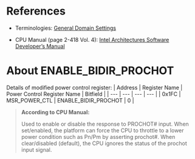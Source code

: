 # References
- Terminologies: [General Domain Settings](
 https://coderbag.com/product/quickcpu/features/intel/general-domain-settings)

- CPU Manual (page 2-418 Vol. 4): [Intel Architectures Software Developer’s Manual](https://cdrdv2.intel.com/v1/dl/getContent/671200)

# About ENABLE_BIDIR_PROCHOT
Details of modified power control register:
| Address | Register Name | Power Control Register Name | Bitfield |
| --- | --- | --- | --- |
| 0x1FC | MSR_POWER_CTL | ENABLE_BIDIR_PROCHOT | 0 |

> **According to CPU Manual:**
>
> Used to enable or disable the response to PROCHOT# input.
> When set/enabled, the platform can force the CPU to throttle to a
lower power condition such as Pn/Pm by asserting prochot#.
When clear/disabled (default), the CPU ignores the status of the
prochot input signal.
